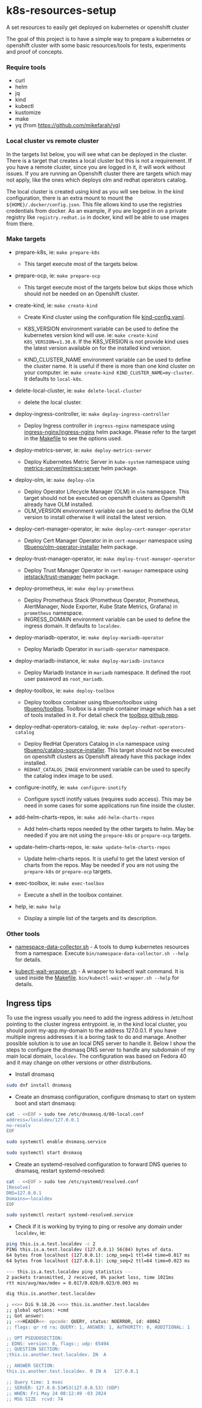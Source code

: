 # k8s-resources-setup
A set resources to easily get deployed on kubernetes or openshift cluster

The goal of this project is to have a simple way to prepare a kubernetes or openshift cluster with some basic resources/tools for tests, experiments and proof of concepts. 

### Require tools

- curl
- helm
- jq
- kind
- kubectl
- kustomize
- make
- yq (from https://github.com/mikefarah/yq)

### Local cluster vs remote cluster

In the targets list below, you will see what can be deployed in the cluster. There is a target that creates a local cluster but this is not a requirement. If you have a remote cluster, since you are logged in it, it will work without issues. If you are running an Openshift cluster there are targets which may not apply, like the ones which deploys olm and redhat operators catalog.

The local cluster is created using kind as you will see below. In the kind configuration, there is an extra mount to mount the `${HOME}/.docker/config.json`. This file allows kind to use the registries credentials from docker. As an example, if you are logged in on a private registry like `registry.redhat.io` in docker, kind will be able to use images from there.

### Make targets

  - prepare-k8s, ie: `make prepare-k8s`
    - This target execute most of the targets below.

  - prepare-ocp, ie: `make prepare-ocp`
    - This target execute most of the targets below but skips those which should not be needed on an Openshift cluster.

  - create-kind, ie: `make create-kind`
    - Create Kind cluster using the configuration file [kind-config.yaml](local-cluster/kind-config.yaml).

    - K8S_VERSION environment variable can be used to define the kubernetes version kind will use. ie: `make create-kind K8S_VERSION=v1.30.0`. If the K8S_VERSION is not provide kind uses the latest version available on for the installed kind version.

    - KIND_CLUSTER_NAME environment variable can be used to define the cluster name. It is useful if there is more than one kind cluster on your computer. ie: `make create-kind KIND_CLUSTER_NAME=my-cluster`. It defaults to `local-k8s`.

  - delete-local-cluster, ie: `make delete-local-cluster`
    - delete the local cluster.

  - deploy-ingress-controller, ie: `make deploy-ingress-controller`
    - Deploy Ingress controller in `ingress-nginx` namespace using [ingress-nginx/ingress-nginx](https://github.com/kubernetes/ingress-nginx/tree/main/charts/ingress-nginx) helm package. Please refer to the target in the [Makefile](Makefile) to see the options used.

  - deploy-metrics-server, ie: `make deploy-metrics-server`
    - Deploy Kubernetes Metric Server in `kube-system` namespace using [metrics-server/metrics-server](https://github.com/kubernetes-sigs/metrics-server/tree/master/charts/metrics-server) helm package.

  - deploy-olm, ie: `make deploy-olm`
    - Deploy Operator Lifecycle Manager (OLM) in `olm` namespace. This target should not be executed on openshift clusters as Openshift already have OLM installed.
    - OLM_VERSION environment variable can be used to define the OLM version to install otherwise it will install the latest version.

  - deploy-cert-manager-operator, ie: `make deploy-cert-manager-operator`
    - Deploy Cert Manager Operator in in `cert-manager` namespace using [tlbueno/olm-operator-installer](https://github.com/tlbueno/helm-charts/tree/main/charts/olm-operator-installer) helm package.

  - deploy-trust-manager-operator, ie: `make deploy-trust-manager-operator`
    - Deploy Trust Manager Operator in `cert-manager` namespace using [jetstack/trust-manager](https://github.com/cert-manager/trust-manager/tree/main/deploy/charts/trust-manager) helm package.

  - deploy-prometheus, ie: `make deploy-prometheus`
    - Deploy Prometheus Stack (Prometheus Operator, Prometheus, AlertManager, Node Exporter, Kube State Metrics, Grafana) in `prometheus` namespace.
    - INGRESS_DOMAIN environment variable can be used to define the ingress domain. It defaults to `localdev`.

  - deploy-mariadb-operator, ie: `make deploy-mariadb-operator`
    - Deploy Mariadb Operator in `mariadb-operator` namespace.

  - deploy-mariadb-instance, ie: `make deploy-mariadb-instance`
    - Deploy Mariadb Instance in `mariadb` namespace. It defined the root user password as `root_mariadb`.

  - deploy-toolbox, ie: `make deploy-toolbox`
    - Deploy toolbox container using tlbueno/toolbox using [tlbueno/toolbox](https://github.com/tlbueno/helm-charts/tree/main/charts/toolbox). Toolbox is a simple container image which has a set of tools installed in it. For detail check the [toolbox github repo](https://github.com/tlbueno/toolbox).

  - deploy-redhat-operators-catalog, ie: `make deploy-redhat-operators-catalog`
    - Deploy RedHat Operators Catalog in `olm` namespace using [tlbueno/catalog-source-installer](https://github.com/tlbueno/helm-charts/tree/main/charts/catalog-source-installer). This target should not be executed on openshift clusters as Openshift already have this package index installed.
    - `REDHAT_CATALOG_IMAGE` environment variable can be used to specify the catalog index image to be used.

  - configure-inotify, ie: `make configure-inotify`
    - Configure sysctl inotify values (requires sudo access). This may be need in some cases for some applications run fine inside the cluster.

  - add-helm-charts-repos, ie: `make add-helm-charts-repos`
    - Add helm-charts repos needed by the other targets to helm. May be needed if you are not using the `prepare-k8s` or `prepare-ocp` targets.

  - update-helm-charts-repos, ie: `make update-helm-charts-repos`
    - Update helm-charts repos. It is useful to get the latest version of charts from the repos. May be needed if you are not using the `prepare-k8s` or `prepare-ocp` targets.

  - exec-toolbox, ie: `make exec-toolbox`
    - Execute a shell in the toolbox container.

  - help, ie: `make help`
    - Display a simple list of the targets and its description.

### Other tools

- [namespace-data-collector.sh](bin/namespace-data-collector.sh) - A tools to dump kubernetes resources from a namespace. Execute `bin/namespace-data-collector.sh --help` for details.

- [kubectl-wait-wrapper.sh](bin/kubectl-wait-wrapper.sh) - A wrapper to kubectl wait command. It is used inside the [Makefile](Makefile). `bin/kubectl-wait-wrapper.sh --help` for details.

## Ingress tips

To use the ingress usually you need to add the ingress address in /etc/host pointing to the cluster ingress entrypoint. ie, in the kind local cluster, you should point my-app.my-domain to the address 127.0.0.1. If you have multiple ingress addresses it is a boring task to do and manage. Another possible solution is to use an local DNS server to handle it. Below I show the steps to configure the dnsmasq DNS server to handle any subdomain of my main local domain, `localdev`. The configuration was based on Fedora 40 and it may change on other versions or other distributions.

- Install dnsmasq
```sh
sudo dnf install dnsmasq
```

- Create an dnsmasq configuration, configure dnsmasq to start on system boot and start dnsmasq:
```sh
cat - <<EOF > sudo tee /etc/dnsmasq.d/00-local.conf
address=/localdev/127.0.0.1
no-resolv
EOF
```
```sh
sudo systemctl enable dnsmasq.service
```
```sh
sudo systemctl start dnsmasq
```

- Create an systemd-resolved configuration to forward DNS queries to dnsmasq, restart systemd-resolved:
```sh
cat - <<EOF > sudo tee /etc/systemd/resolved.conf
[Resolve]
DNS=127.0.0.1
Domains=~localdev
EOF
```
```sh
sudo systemctl restart systemd-resolved.service
```

- Check if it is working by trying to ping or resolve any domain under `localdev`, ie:
```sh
ping this.is.a.test.localdev -c 2
PING this.is.a.test.localdev (127.0.0.1) 56(84) bytes of data.
64 bytes from localhost (127.0.0.1): icmp_seq=1 ttl=64 time=0.017 ms
64 bytes from localhost (127.0.0.1): icmp_seq=2 ttl=64 time=0.023 ms

--- this.is.a.test.localdev ping statistics ---
2 packets transmitted, 2 received, 0% packet loss, time 1021ms
rtt min/avg/max/mdev = 0.017/0.020/0.023/0.003 ms
```
```sh
dig this.is.another.test.localdev

; <<>> DiG 9.18.26 <<>> this.is.another.test.localdev
;; global options: +cmd
;; Got answer:
;; ->>HEADER<<- opcode: QUERY, status: NOERROR, id: 48062
;; flags: qr rd ra; QUERY: 1, ANSWER: 1, AUTHORITY: 0, ADDITIONAL: 1

;; OPT PSEUDOSECTION:
; EDNS: version: 0, flags:; udp: 65494
;; QUESTION SECTION:
;this.is.another.test.localdev.	IN	A

;; ANSWER SECTION:
this.is.another.test.localdev. 0 IN	A	127.0.0.1

;; Query time: 1 msec
;; SERVER: 127.0.0.53#53(127.0.0.53) (UDP)
;; WHEN: Fri May 24 08:12:49 -03 2024
;; MSG SIZE  rcvd: 74
```

